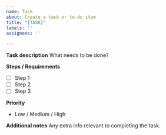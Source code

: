 ```yaml
---
name: Task
about: Create a task or to-do item
title: "[TASK]"
labels: ''
assignees: ''

---
```


**Task description**
What needs to be done?

**Steps / Requirements**
- [ ] Step 1
- [ ] Step 2
- [ ] Step 3

**Priority**
- Low / Medium / High

**Additional notes**
Any extra info relevant to completing the task.
